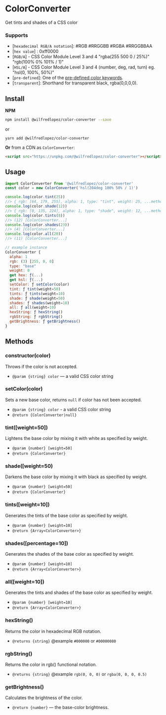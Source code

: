 # ColorConverter

Get tints and shades of a CSS color

### Supports

- [`hexadecimal RGB/A notation`]: #RGB #RRGGBB #RGBA #RRGGBBAA
- [`hex value`] : 0xff0000
- [`RGB/A`] - CSS Color Module Level 3 and 4 "rgba(255 500 0 / 25%)" "rgb(100% 0% 101% / 1)"
- [`HSL/A`] - CSS Color Module Level 3 and 4 (number, deg, rad, turn) eg. "hsl(0, 100%, 50%)"
- [`pre-defined`]: One of the [pre-defined color keywords](https://www.w3.org/wiki/CSS/Properties/color/keywords).
- [`transparent`]: Shorthand for transparent black, rgba(0,0,0,0).

## Install

**NPM**

```sh
npm install @wilfredlopez/color-converter --save
```

or

```
yarn add @wilfredlopez/color-converter
```

**Or**
from a CDN as `ColorConverter`:

```html
<script src="https://unpkg.com/@wilfredlopez/color-converter"></script>
```

## Usage

```js
import ColorConverter from '@wilfredlopez/color-converter'
const color = new ColorConverter('hsl(204deg 100% 50% / 1)')

console.log(color.tint(25))
//> { rgb: [64, 179, 255], alpha: 1, type: "tint", weight: 25, ...methods }
console.log(color.shade(12))
//> { rgb: [0, 135, 224], alpha: 1, type: "shade", weight: 12, ...methods }
console.log(color.tints(8))
//> (12) [ColorConverter...]
console.log(color.shades(23))
//> (4) [ColorConverter...]
console.log(color.all(20))
//> (11) [ColorConverter...]

// example instance
ColorConverter {
  alpha: 1
  rgb: (3) [255, 0, 0]
  type: "base"
  weight: 0
  get hex: ƒ(...)
  get hsl: ƒ(...)
  setColor: ƒ setColor(color)
  tint: ƒ tint(weight=50)
  tints: ƒ tints(weight=10)
  shade: ƒ shade(weight=50)
  shades: ƒ shades(weight=10)
  all: ƒ all(weight=10)
  hexString: ƒ hexString()
  rgbString: ƒ rgbString()
  getBrightness: ƒ getBrightness()
}
```

## Methods

### constructor(color)

Throws if the color is not accepted.

- `@param {string} color` — a valid CSS color string

### setColor(color)

Sets a new base color, returns `null` if color has not been accepted.

- `@param {string} color` - a valid CSS color string
- `@return {ColorConverter|null}`

### tint([weight=50])

Lightens the base color by mixing it with white as specified by weight.

- `@param {number} [weight=50]`
- `@return {ColorConverter}`

### shade([weight=50)

Darkens the base color by mixing it with black as specified by weight.

- `@param {number} [weight=50]`
- `@return {ColorConverter}`

### tints([weight=10])

Generates the tints of the base color as specified by weight.

- `@param {number} [weight=10]`
- `@return {Array<ColorConverter>}`

### shades([percentage=10])

Generates the shades of the base color as specified by weight.

- `@param {number} [weight=10]`
- `@return {Array<ColorConverter>}`

### all([weight=10])

Generates the tints and shades of the base color as specified by weight.

- `@param {number} [weight=10]`
- `@return {Array<ColorConverter>}`

### hexString()

Returns the color in hexadecimal RGB notation.

- `@returns {string}` @example `#000000` or `#00000080`

### rgbString()

Returns the color in rgb() functional notation.

- `@returns {string}` @example `rgb(0, 0, 0)` or `rgba(0, 0, 0, 0.5)`

### getBrightness()

Calculates the brightness of the color.

- `@return {number}` — the base-color brightness.
